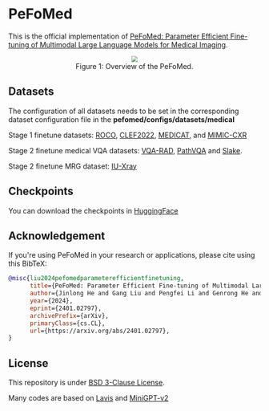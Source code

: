 # PeFoMed
This is the official implementation of [PeFoMed: Parameter Efficient Fine-tuning of Multimodal Large Language Models for Medical Imaging](https://arxiv.org/abs/2401.02797).

<div align=center>
<img src="fig/model.png" style="zoom:75%;">
</div>
<center>Figure 1: Overview of the PeFoMed. </center>

## Datasets
The configuration of all datasets needs to be set in the corresponding dataset configuration file in the **pefomed/configs/datasets/medical**

Stage 1 finetune datasets: [ROCO](https://link.springer.com/chapter/10.1007/978-3-030-01364-6_20), [CLEF2022](https://ceur-ws.org/Vol-3180/paper-95.pdf), [MEDICAT](https://arxiv.org/abs/2010.06000), and [MIMIC-CXR](https://arxiv.org/abs/1901.07042)

Stage 2 finetune medical VQA datasets: [VQA-RAD](https://www.nature.com/articles/sdata2018251#data-citations), [PathVQA](https://arxiv.org/abs/2003.10286) and [Slake](https://arxiv.org/abs/2102.09542).

Stage 2 finetune MRG dataset: [IU-Xray](https://pubmed.ncbi.nlm.nih.gov/26133894/)

## Checkpoints
You can download the checkpoints in [HuggingFace](https://huggingface.co/SmallBosser/PeFoMed)

## Acknowledgement
If you're using PeFoMed in your research or applications, please cite using this BibTeX:
```bibtex
@misc{liu2024pefomedparameterefficientfinetuning,
      title={PeFoMed: Parameter Efficient Fine-tuning of Multimodal Large Language Models for Medical Imaging}, 
      author={Jinlong He and Gang Liu and Pengfei Li and Genrong He and Zhaolin Chen and Shenjun Zhong},
      year={2024},
      eprint={2401.02797},
      archivePrefix={arXiv},
      primaryClass={cs.CL},
      url={https://arxiv.org/abs/2401.02797}, 
}
```
## License
This repository is under [BSD 3-Clause License](LICENSE.md).

Many codes are based on [Lavis](https://github.com/salesforce/LAVIS) and [MiniGPT-v2](https://github.com/Vision-CAIR/MiniGPT-4)
